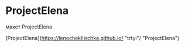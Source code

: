 # ProjectElena
макет ProjectElena

[ProjectElena](https://lenocheklisichka.github.io/ "trtyi"/ "ProjectElena")

